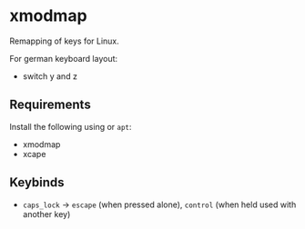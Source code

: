 # xmodmap
Remapping of keys for Linux.

For german keyboard layout:
- switch y and z

## Requirements
Install the following using or `apt`:
- xmodmap
- xcape

## Keybinds
- `caps_lock` -> `escape` (when pressed alone), `control` (when held used with another key)
